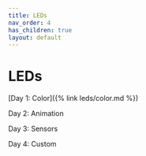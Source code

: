 ```yaml
---
title: LEDs
nav_order: 4
has_children: true
layout: default
---
```


# LEDs

[Day 1: Color]({% link leds/color.md %})

Day 2: Animation

Day 3: Sensors

Day 4: Custom
